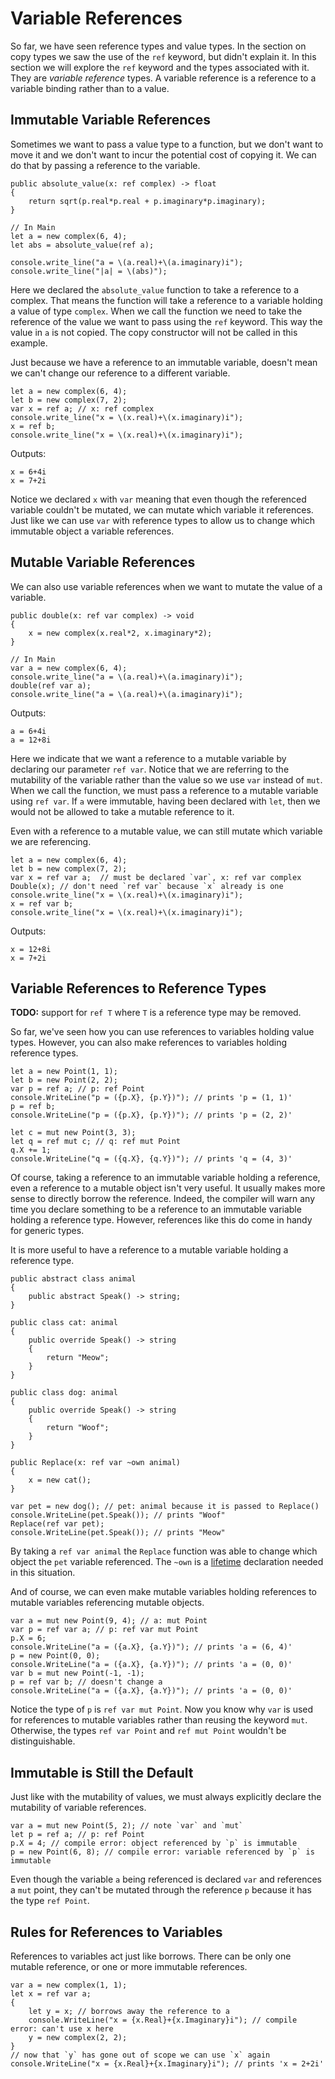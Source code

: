 # Variable References

So far, we have seen reference types and value types. In the section on copy types we saw the use of the `ref` keyword, but didn't explain it. In this section we will explore the `ref` keyword and the types associated with it. They are *variable reference* types. A variable reference is a reference to a variable binding rather than to a value.

## Immutable Variable References

Sometimes we want to pass a value type to a function, but we don't want to move it and we don't want to incur the potential cost of copying it. We can do that by passing a reference to the variable.

```adamant
public absolute_value(x: ref complex) -> float
{
    return sqrt(p.real*p.real + p.imaginary*p.imaginary);
}

// In Main
let a = new complex(6, 4);
let abs = absolute_value(ref a);

console.write_line("a = \(a.real)+\(a.imaginary)i");
console.write_line("|a| = \(abs)");
```

Here we declared the `absolute_value` function to take a reference to a complex. That means the function will take a reference to a variable holding a value of type `complex`. When we call the function we need to take the reference of the value we want to pass using the `ref` keyword. This way the value in `a` is not copied. The copy constructor will not be called in this example.

Just because we have a reference to an immutable variable, doesn't mean we can't change our reference to a different variable.

```adamant
let a = new complex(6, 4);
let b = new complex(7, 2);
var x = ref a; // x: ref complex
console.write_line("x = \(x.real)+\(x.imaginary)i");
x = ref b;
console.write_line("x = \(x.real)+\(x.imaginary)i");
```

Outputs:
```console
x = 6+4i
x = 7+2i
```

Notice we declared `x` with `var` meaning that even though the referenced variable couldn't be mutated, we can mutate which variable it references. Just like we can use `var` with reference types to allow us to change which immutable object a variable references.

## Mutable Variable References

We can also use variable references when we want to mutate the value of a variable.

```adamant
public double(x: ref var complex) -> void
{
    x = new complex(x.real*2, x.imaginary*2);
}

// In Main
var a = new complex(6, 4);
console.write_line("a = \(a.real)+\(a.imaginary)i");
double(ref var a);
console.write_line("a = \(a.real)+\(a.imaginary)i");
```

Outputs:

```console
a = 6+4i
a = 12+8i
```

Here we indicate that we want a reference to a mutable variable by declaring our parameter `ref var`. Notice that we are referring to the mutability of the variable rather than the value so we use `var` instead of `mut`. When we call the function, we must pass a reference to a mutable variable using `ref var`. If `a` were immutable, having been declared with `let`, then we would not be allowed to take a mutable reference to it.

Even with a reference to a mutable value, we can still mutate which variable we are referencing.

```adamant
let a = new complex(6, 4);
let b = new complex(7, 2);
var x = ref var a;  // must be declared `var`, x: ref var complex
Double(x); // don't need `ref var` because `x` already is one
console.write_line("x = \(x.real)+\(x.imaginary)i");
x = ref var b;
console.write_line("x = \(x.real)+\(x.imaginary)i");
```

Outputs:

```console
x = 12+8i
x = 7+2i
```

## Variable References to Reference Types

**TODO:** support for `ref T` where `T` is a reference type may be removed.

So far, we've seen how you can use references to variables holding value types. However, you can also make references to variables holding reference types.

    let a = new Point(1, 1);
    let b = new Point(2, 2);
    var p = ref a; // p: ref Point
    console.WriteLine("p = ({p.X}, {p.Y})"); // prints 'p = (1, 1)'
    p = ref b;
    console.WriteLine("p = ({p.X}, {p.Y})"); // prints 'p = (2, 2)'

    let c = mut new Point(3, 3);
    let q = ref mut c; // q: ref mut Point
    q.X += 1;
    console.WriteLine("q = ({q.X}, {q.Y})"); // prints 'q = (4, 3)'

Of course, taking a reference to an immutable variable holding a reference, even a reference to a mutable object isn't very useful. It usually makes more sense to directly borrow the reference. Indeed, the compiler will warn any time you declare something to be a reference to an immutable variable holding a reference type. However, references like this do come in handy for generic types.

It is more useful to have a reference to a mutable variable holding a reference type.

    public abstract class animal
    {
        public abstract Speak() -> string;
    }

    public class cat: animal
    {
        public override Speak() -> string
        {
            return "Meow";
        }
    }

    public class dog: animal
    {
        public override Speak() -> string
        {
            return "Woof";
        }
    }

    public Replace(x: ref var ~own animal)
    {
        x = new cat();
    }

    var pet = new dog(); // pet: animal because it is passed to Replace()
    console.WriteLine(pet.Speak()); // prints "Woof"
    Replace(ref var pet);
    console.WriteLine(pet.Speak()); // prints "Meow"

By taking a `ref var animal` the `Replace` function was able to change which object the `pet` variable referenced. The `~own` is a [lifetime](lifetimes.md) declaration needed in this situation.

And of course, we can even make mutable variables holding references to mutable variables referencing mutable objects.

    var a = mut new Point(9, 4); // a: mut Point
    var p = ref var a; // p: ref var mut Point
    p.X = 6;
    console.WriteLine("a = ({a.X}, {a.Y})"); // prints 'a = (6, 4)'
    p = new Point(0, 0);
    console.WriteLine("a = ({a.X}, {a.Y})"); // prints 'a = (0, 0)'
    var b = mut new Point(-1, -1);
    p = ref var b; // doesn't change a
    console.WriteLine("a = ({a.X}, {a.Y})"); // prints 'a = (0, 0)'

Notice the type of `p` is `ref var mut Point`. Now you know why `var` is used for references to mutable variables rather than reusing the keyword `mut`. Otherwise, the types `ref var Point` and `ref mut Point` wouldn't be distinguishable.

## Immutable is Still the Default

Just like with the mutability of values, we must always explicitly declare the mutability of variable references.

    var a = mut new Point(5, 2); // note `var` and `mut`
    let p = ref a; // p: ref Point
    p.X = 4; // compile error: object referenced by `p` is immutable
    p = new Point(6, 8); // compile error: variable referenced by `p` is immutable

Even though the variable `a` being referenced is declared `var` and references a `mut` point, they can't be mutated through the reference `p` because it has the type `ref Point`.

## Rules for References to Variables

References to variables act just like borrows. There can be only one mutable reference, or one or more immutable references.

    var a = new complex(1, 1);
    let x = ref var a;
    {
        let y = x; // borrows away the reference to a
        console.WriteLine("x = {x.Real}+{x.Imaginary}i"); // compile error: can't use x here
        y = new complex(2, 2);
    }
    // now that `y` has gone out of scope we can use `x` again
    console.WriteLine("x = {x.Real}+{x.Imaginary}i"); // prints 'x = 2+2i'
